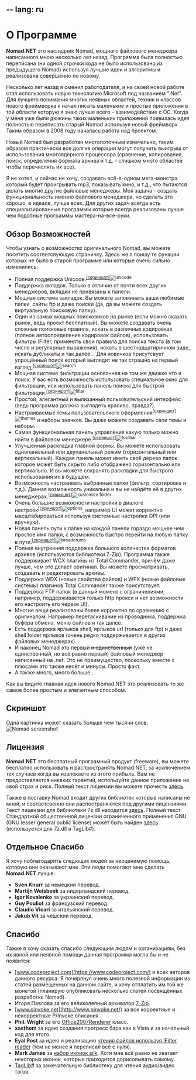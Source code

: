 --
lang: ru
--
# О Программе

**Nomad.NET** это наследник Nomad, мощного файлового менеджера написанного мною несколько лет назад. Программа была полностью переписана (ни одной строчки кода не было использовано из предыдущего Nomad) используя лучшие идеи и алгоритмы и реализована совершенно по новому.

Несколько лет назад я сменил работодателя, и на своей новой работе стал использовать новую технологию Microsoft под названием ".Net". Для лучшего понимания многих неявных областей, техник и классов нового фреймворка я начал писать маленькие и простые приложения в той области которую я знаю лучше всего - взаимодействие с ОС. Когда у меня уже были дюжины таких маленьких приложений появилась идея полностью переписать старый Nomad используя новый фреймворк. Таким образом в 2008 году началась работа над проектом.

Новый Nomad был разработан многопоточным изначально, таким образом практически все долгие операции могут получить выигрыш от использования многоядерного процессора (сравнение, копирования, поиск, определения формата архива и т.д. - слишком много областей чтобы перечислять их все).

Я не хотел, и сейчас не хочу, создавать всё-в-одном мега-монстра который будет проигрывать mp3, показывать кино, и т.д., что пытаются делать многие другие файловые менеджеры. Моя задача - создать функциональность именно файлового менеджера, но сделать это хорошо, в идеале, лучше всех. Для других задач всегда есть специализированные программы которые всегда реализованы лучше чем подобные программы мастера-на-все-руки.

## Обзор Возможностей

Чтобы узнать о возможностях оригинального Nomad, вы можете посетить соответсвующую страничку. Здесь же я поишу те функции которых не было в старой программе или которые очень сильно изменились:

- Полная поддержка Unicode.<sup class='inline-screenshot'>[[скриншот]](/assets/images/unicode.png)![unicode](/assets/images/unicode.png)</sup>
- Поддержка вкладок. Только в отличие от почти всех других менеджеров, вкладки не привязаны к панели.
- Мощная система закладок. Вы можете запоминать ваши любимые папки, сайты ftp и даже поиски (да, да вы можете создать виртуальную поисковую папку).
- Один из самых мощных поисковиков на рынке (если можно сказать рынок, ведь проект бесплатный). Вы можете создавать очень сложные поисковые правила, искать в различных кодировках (полное автоопределение кодировок файлов), использовать фильтры IFilter, применять свои правила для поиска текста (в том числе и регулярные выражения), искать в шестнадцатиричном виде, искать дубликаты и так далее... Для новичков присутсвует упрощённый поиск который выглядит не так страшно на первый взгляд.<sup class='inline-screenshot'>[[скриншот]](/ru/assets/images/search-ru.gif)![search](/ru/assets/images/search-ru.gif)</sup>
- Мощная система фильтрации основанная на том же движке что и поиск. У вас есть возможность использовать специальное окно для фильтрации, или использовать панель поиска для быстрой фильтрации.<sup class='inline-screenshot'>[[скриншот]](/ru/assets/images/filter-ru.gif)![filter](/ru/assets/images/filter-ru.gif)</sup>
- Простой, элегантный и вылизанный пользовательский интерфейс (ведь программа должна выглядеть красиво, правда?).
- Настраиваемые темы пользовательского оформления<sup class='inline-screenshot'>[[скриншот]](/ru/assets/images/themes-ru.png)![themes](/ru/assets/images/themes-ru.png)</sup> и наборы значков. Вы даже можете создавать свои темы и наборы.
- Самая функциональная панель управления какую только можно найти в файловом менеджере.<sup class='inline-screenshot'>[[скриншот]](/ru/assets/images/toolbar-ru.png)![toolbar](/ru/assets/images/toolbar-ru.png)</sup>
- Улучшенная раскладка главной формы. Вы можете использовать однопанельный или двупанельный режим (горизонтальный или вертикальный). Каждая панель может иметь своё дерево папок которое может быть скрыто либо отображено горизонтально или вертикально. И вы можете сохранять раскладки для быстрого использования их в будущем.
- Возможность настраивать выбранные папки (фильтр, сортировка и т.д.). Данная возможность уникальна и вы не найдёте её в других менеджерах.<sup class='inline-screenshot'>[[скриншот]](/ru/assets/images/customize-folder-ru.png)![customize folder](/ru/assets/images/customize-folder-ru.png)</sup>
- Очень большие возможности настройки в диалоге настроек<sup class='inline-screenshot'>[[скриншот]](/ru/assets/images/options-ru.png)![options](/ru/assets/images/options-ru.png)</sup>, например UI может корректно масштабироваться используя системные настройки DPI (или вручную).
- Новая панель пути к папке на каждой панели гораздо мощнее чем простое имя папки, с возможность быстро перейти на любую папку в пути.<sup class='inline-screenshot'>[[скриншот]](/assets/images/breadcrumb.png)![breadcrumb](/assets/images/breadcrumb.png)</sup>
- Полная внутренняя поддержка большого количества форматов архивов (используются библиотеки 7-Zip). Программа также поддерживает WCX плагины из Total Commander, причём даже лучше, чем это делает оригинал. Вы можете просматривать, создавать и редактировать архивы.
- Поддержка WDX (новые свойства файлов) и WFX (новые файловые системы) плагинов Total Commander также присутствует.
- Поддержка FTP папок (в данный момент с ограничениями, например, поддерживается только http прокси и нет возможности его настроить его черезе UI).
- Многие вещи реализованы более корректно по сравнению с оригиналом. Например перетаскивание из проводника, поддержка буфера обмена, меню файлов и так далее.
- Есть поддержка ярлыков shell, ярлыков url (только для ftp) и даже shell folder ярлыков (очень редко поддерживается в других файловых менеджерах).
- И наконец Nomad это первый ~~и единственный~~ (уже не единственный, но всё равно первый) файловый менеджер написанный на .net. Это не преимущество, поскольку вместе с плюсами это также несёт и минусы. Просто факт.
- А также много, много больше...

Как вы видите главная идея нового Nomad.NET это реализовать то же самое более простым и элегантным способом.

## Скриншот

Одна картинка может сказать больше чем тысячи слов.
![Nomad screenshot](/ru/assets/images/nomad-shot-ru.png)

## Лицензия

**Nomad.NET** это бесплатный програмный продукт (freeware), вы можете бесплатно использовать и распространять Nomad.NET, за исключением тех случаев когда вы извлекаете из этого прибыль. Вам не предоставляется никаких гарантий, используйте данное приложение на свой страх и риск. Полный текст лицензии вы можете прочесть [здесь](license.txt).

Также в поставку Nomad входит других библиотек которые написаны не мной, и соответсвенно они распостраняются под другими лицензиями. Текст лицензии для библиотеки 7z.dll находится [здесь](7z-license.txt). Полный текст Стандартной общественной лицензии ограниченного применения GNU (GNU lesser general public license) может быть найден [здесь](copying.txt) (используется для 7z.dll и TagLib#).

## Отдельное Спасибо

Я хочу поблагодарить следющих людей за неоценимую помощь, которую они оказывают мне. Эти люди помогают мне сделать **Nomad.NET** лучше:
- **Sven Knurr** за немецкий перевод.
- **Martijn Weisbeek** за нидерландский перевод.
- **Igor Kovalenko** за украинский перевод.
- **Guy Pouliot** за французский перевод.
- **Claudio Vicari** за итальянский перевод.
- **Jakub Vít** за чешский перевод.

## Спасибо

Тажке я хочу сказать спасибо следующим людям и организациям, без их явной или неявной помощи данная программа могла бы и не появится:

- [www.codeproject.com](https://www.codeproject.com/) и всех авторов данного ресурса. Я почерпнул очень много полезной информации из статей размещенных на данном сайте, и хочу отплатить им той же монетой (планирую опубликовать несколько статей посвящённых разработке Nomad).
- Игоря Павлова за его великолепный архиватор [7-Zip](https://www.7-zip.org/).
- [www.pinvoke.net](http://www.pinvoke.net/) за все корректные и некорректные P/Invoke описания.
- **Phil. Wright** за его [Office2007Renderer](https://www.codeproject.com/Articles/16666/Office-2007-ToolStrip-Renderer) класс.
- **xasthom** за идею создания прогресс бара как в Vista и за начальный код для этого.
- **Eyal Post** за идею и реализацию [чтения файлов используя IFilter reader](https://www.codeproject.com/Articles/13391/Using-IFilter-in-C) (тем не менее я переписал всё с нуля).
- **Mark James** за [набор иконок silk](http://www.famfamfam.com/). Хотя мне всё равно не хватает некоторых иконок, которые приходится дорисовывать самому.
- [TagLib#](https://github.com/mono/taglib-sharp/) за замечательную библиотеку для чтения аудио/видео тэгов.
